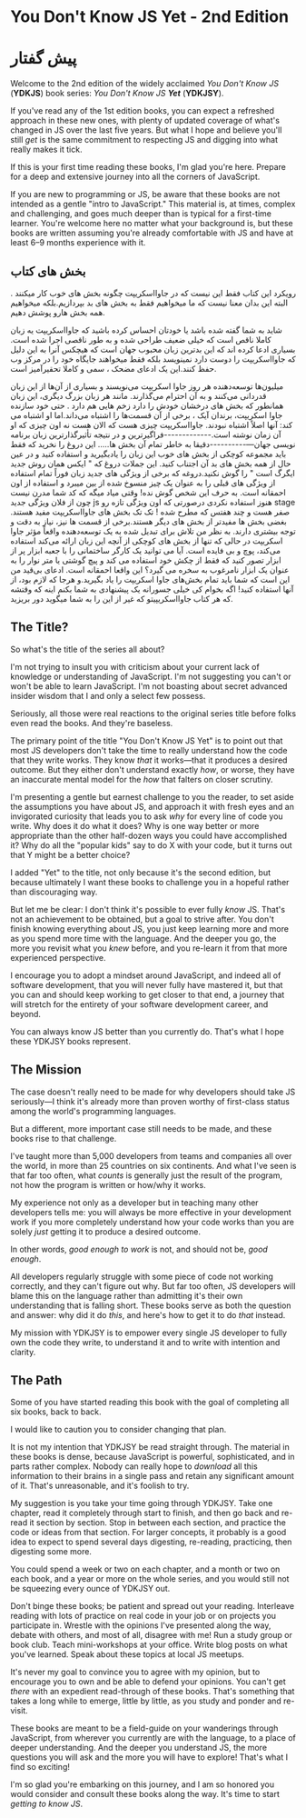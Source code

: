 # You Don't Know JS Yet - 2nd Edition
# پیش گفتار

Welcome to the 2nd edition of the widely acclaimed *You Don't Know JS* (**YDKJS**) book series: *You Don't Know JS **Yet*** (**YDKJSY**).

If you've read any of the 1st edition books, you can expect a refreshed approach in these new ones, with plenty of updated coverage of what's changed in JS over the last five years. But what I hope and believe you'll still *get* is the same commitment to respecting JS and digging into what really makes it tick.

If this is your first time reading these books, I'm glad you're here. Prepare for a deep and extensive journey into all the corners of JavaScript.

If you are new to programming or JS, be aware that these books are not intended as a gentle "intro to JavaScript." This material is, at times, complex and challenging, and goes much deeper than is typical for a first-time learner. You're welcome here no matter what your background is, but these books are written assuming you're already comfortable with JS and have at least 6–9 months experience with it.

## بخش های کتاب

رویکرد این کتاب فقط این نیست که در جاوااسکریپت چگونه بخش های خوب کار میکنند . البته این بدان معنا نیست که ما میخواهیم فقط به بخش های بد بپردازیم.بلکه میخواهیم همه بخش هارو پوشش دهیم.

شاید  به شما گفته شده باشد یا خودتان احساس کرده باشید که جاوااسکریپت یه زبان کاملا ناقص است
که خیلی ضعیف طراحی شده و به طور ناقصی اجرا شده است. بسیاری ادعا کرده اند که این بدترین زبان محبوب جهان است که هیچکس آنرا به این دلیل که جاوااسکریپت را دوست دارد نمینویسد بلکه فقط میخواهند جایگاه خود را در مرکز وب حفظ کنند.این یک ادعای مضحک ، سمی و کاملا تحقیرآمیز است.

میلیون‌ها توسعه‌دهنده هر روز جاوا اسکریپت می‌نویسند و بسیاری از آن‌ها از این زبان قدردانی می‌کنند و به آن احترام می‌گذارند.
مانند هر زبان بزرگ دیگری، این زبان همانطور که بخش های درخشان خودش را دارد زخم هایی هم دارد .
حتی خود سازنده جاوا اسکریپت، برندان آیک ، برخی از آن قسمت‌ها را اشتباه می‌داند.اما او اشتباه می کند: آنها اصلاً اشتباه نبودند. جاوااسکریپت چیزی هست که الان هست نه اون چیزی که او آن زمان نوشته است.-------------فراگیرترین و در نتیجه تأثیرگذارترین زبان برنامه نویسی جهان—----------دقیقا به خاطر تمام آن بخش ها…..
این دروغ را نخرید که فقط باید مجموعه کوچکی از بخش های خوب این زبان را یادبگیرید و  استفاده کنید و در عین حال از همه بخش های بد آن اجتناب کنید.
این جملات دروغ که " ایکس  همان روش جدید ایگرگ است " را گوش نکنید.دروغه که برخی از ویژگی های جدید زبان فوراً تمام استفاده از ویژگی های قبلی را به عنوان یک چیز منسوخ شده از بین میبرد و استفاده از اون احمقانه است.
به حرف این شخص گوش نده! وقتی میاد میگه که  کد شما مدرن نیست چون  از فلان ویژگی جدید js هنوز استفاده نکردی  درصورتی که اون ویژگی تازه رو stage صفر هست و چند هفتس که مطرح شده !
تک تک بخش های جاوااسکریپت مفید هستند. بغضی بخش ها مفیدتر از بخش های دیگر هستند.برخی از قسمت ها نیز، نیاز به دقت و  توجه بیشتری دارند.
به نظر من تلاش برای تبدیل شده به یک توسعه‌دهنده واقعاً مؤثر جاوا اسکریپت در حالی که تنها از بخش های کوچکی از آنچه این زبان ارائه می‌کند استفاده می‌کند، پوچ و بی فایده است.
آیا می توانید یک کارگر ساختمانی را با جعبه ابزار پر از ابزار تصور کنید که فقط از چکش خود استفاده می کند و پیچ گوشتی یا متر نوار را به عنوان یک ابزار نامرغوب  به سخره می گیرد؟ این واقعا احمقانه است.
ادعای بی‌قید من این است که شما باید تمام بخش‌های جاوا اسکریپت را یاد بگیرید.و  هرجا که لازم بود، از آنها استفاده کنید! اگه بخوام کی خیلی جسورانه یک پیشنهادی به شما بکنم اینه که وقتشه که هر کتاب جاوااسکریپیتو که غیر از این را  به شما میگوید دور بریزید.


## The Title?

So what's the title of the series all about?

I'm not trying to insult you with criticism about your current lack of knowledge or understanding of JavaScript. I'm not suggesting you can't or won't be able to learn JavaScript. I'm not boasting about secret advanced insider wisdom that I and only a select few possess.

Seriously, all those were real reactions to the original series title before folks even read the books. And they're baseless.

The primary point of the title "You Don't Know JS Yet" is to point out that most JS developers don't take the time to really understand how the code that they write works. They know *that* it works—that it produces a desired outcome. But they either don't understand exactly *how*, or worse, they have an inaccurate mental model for the *how* that falters on closer scrutiny.

I'm presenting a gentle but earnest challenge to you the reader, to set aside the assumptions you have about JS, and approach it with fresh eyes and an invigorated curiosity that leads you to ask *why* for every line of code you write. Why does it do what it does? Why is one way better or more appropriate than the other half-dozen ways you could have accomplished it? Why do all the "popular kids" say to do X with your code, but it turns out that Y might be a better choice?

I added "Yet" to the title, not only because it's the second edition, but because ultimately I want these books to challenge you in a hopeful rather than discouraging way.

But let me be clear: I don't think it's possible to ever fully *know* JS. That's not an achievement to be obtained, but a goal to strive after. You don't finish knowing everything about JS, you just keep learning more and more as you spend more time with the language. And the deeper you go, the more you revisit what you *knew* before, and you re-learn it from that more experienced perspective.

I encourage you to adopt a mindset around JavaScript, and indeed all of software development, that you will never fully have mastered it, but that you can and should keep working to get closer to that end, a journey that will stretch for the entirety of your software development career, and beyond.

You can always know JS better than you currently do. That's what I hope these YDKJSY books represent.

## The Mission

The case doesn't really need to be made for why developers should take JS seriously—I think it's already more than proven worthy of first-class status among the world's programming languages.

But a different, more important case still needs to be made, and these books rise to that challenge.

I've taught more than 5,000 developers from teams and companies all over the world, in more than 25 countries on six continents. And what I've seen is that far too often, what *counts* is generally just the result of the program, not how the program is written or how/why it works.

My experience not only as a developer but in teaching many other developers tells me: you will always be more effective in your development work if you more completely understand how your code works than you are solely *just* getting it to produce a desired outcome.

In other words, *good enough to work* is not, and should not be, *good enough*.

All developers regularly struggle with some piece of code not working correctly, and they can't figure out why. But far too often, JS developers will blame this on the language rather than admitting it's their own understanding that is falling short. These books serve as both the question and answer: why did it do *this*, and here's how to get it to do *that* instead.

My mission with YDKJSY is to empower every single JS developer to fully own the code they write, to understand it and to write with intention and clarity.

## The Path

Some of you have started reading this book with the goal of completing all six books, back to back.

I would like to caution you to consider changing that plan.

It is not my intention that YDKJSY be read straight through. The material in these books is dense, because JavaScript is powerful, sophisticated, and in parts rather complex. Nobody can really hope to *download* all this information to their brains in a single pass and retain any significant amount of it. That's unreasonable, and it's foolish to try.

My suggestion is you take your time going through YDKJSY. Take one chapter, read it completely through start to finish, and then go back and re-read it section by section. Stop in between each section, and practice the code or ideas from that section. For larger concepts, it probably is a good idea to expect to spend several days digesting, re-reading, practicing, then digesting some more.

You could spend a week or two on each chapter, and a month or two on each book, and a year or more on the whole series, and you would still not be squeezing every ounce of YDKJSY out.

Don't binge these books; be patient and spread out your reading. Interleave reading with lots of practice on real code in your job or on projects you participate in. Wrestle with the opinions I've presented along the way, debate with others, and most of all, disagree with me! Run a study group or book club. Teach mini-workshops at your office. Write blog posts on what you've learned. Speak about these topics at local JS meetups.

It's never my goal to convince you to agree with my opinion, but to encourage you to own and be able to defend your opinions. You can't get *there* with an expedient read-through of these books. That's something that takes a long while to emerge, little by little, as you study and ponder and re-visit.

These books are meant to be a field-guide on your wanderings through JavaScript, from wherever you currently are with the language, to a place of deeper understanding. And the deeper you understand JS, the more questions you will ask and the more you will have to explore! That's what I find so exciting!

I'm so glad you're embarking on this journey, and I am so honored you would consider and consult these books along the way. It's time to start *getting to know JS*.
